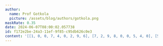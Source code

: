 ```yaml
---
author:
  name: Prof Gotkola
  picture: /assets/blog/authors/gotkola.png
maskRate: 0.35
date: 2024-06-07T08:00:02.057738
id: f172e2be-24a3-11ef-9f85-c95db626c0e3
content: '[[1, 0, 0, 7, 4, 0, 2, 9, 6], [7, 2, 9, 8, 0, 0, 5, 4, 0], [5, 4, 0, 9, 2, 1, 0, 8, 7], [9, 0, 0, 3, 0, 4, 1, 6, 2], [3, 0, 4, 0, 0, 2, 9, 5, 0], [2, 6, 0, 5, 8, 0, 4, 7, 3], [4, 5, 3, 2, 0, 8, 7, 0, 9], [0, 0, 0, 0, 5, 3, 0, 2, 4], [6, 1, 0, 0, 0, 7, 0, 3, 5]]'
---
```

